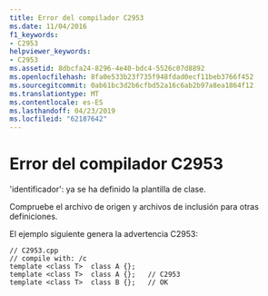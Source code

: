 ```yaml
---
title: Error del compilador C2953
ms.date: 11/04/2016
f1_keywords:
- C2953
helpviewer_keywords:
- C2953
ms.assetid: 8dbcfa24-8296-4e40-bdc4-5526c07d8892
ms.openlocfilehash: 8fa0e533b23f735f948fdad0ecf11beb3766f452
ms.sourcegitcommit: 0ab61bc3d2b6cfbd52a16c6ab2b97a8ea1864f12
ms.translationtype: MT
ms.contentlocale: es-ES
ms.lasthandoff: 04/23/2019
ms.locfileid: "62187642"
---
```

# <a name="compiler-error-c2953"></a>Error del compilador C2953

'identificador': ya se ha definido la plantilla de clase.

Compruebe el archivo de origen y archivos de inclusión para otras definiciones.

El ejemplo siguiente genera la advertencia C2953:

```
// C2953.cpp
// compile with: /c
template <class T>  class A {};
template <class T>  class A {};   // C2953
template <class T>  class B {};   // OK
```